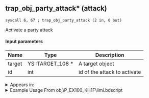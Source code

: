 ## trap_obj_party_attack* (attack)

`syscall 6, 67 ; trap_obj_party_attack (2 in, 0 out)`

Activate a party attack

#### Input parameters
| Name | Type | Description
|------|------|------------
| target   | YS::TARGET_108 *   | A target object
| id   | int   | id of the attack to activate




<details>
	<summary>Appears in:</summary>
| filename | Entity (obj)
|----------|-------------
| obj\P_EX100_KH1F\limi.bdscript       | ((P) Sora (Limit))          
| obj\P_EX100_NM_KH1F\limi.bdscript       | ((P) Sora (NM) (Limit))          
| obj\P_EX100_TR_KH1F\limi.bdscript       | ((P) Sora (TR) (Limit))          
| obj\P_EX100_WI_KH1F\limi.bdscript       | ((P) Sora (WI) (Limit))          
| obj\P_EX100_XM_KH1F\limi.bdscript       | ((P) Sora (XM) (Limit))          

</details>

<details>
	<summary>Example Usage From obj\P_EX100_KH1F\limi.bdscript</summary>
```
L1683:
 popToSp 0
 pushFromFSp 0
 pushImm 241
 pushImmf 0
 gosub 4, L1994
 pushFromFSp 0
 gosub 4, L2015
 jz L1754
 pushFromFSp 0
 pushImm 52
 syscall 6, 67 ; trap_obj_party_attack (2 in, 0 out)
 pushFromFSp 0
 pushFromFSp 0
 fetchValue 4
 syscall 1, 15 ; trap_sysobj_motion_id (1 in, 1 out)
 pushImmf 0
 gosub 4, L1994
 pushFromFSp 0
 fetchValue 4
 pushFromFSp 0
 fetchValue 4
 syscall 1, 15 ; trap_sysobj_motion_id (1 in, 1 out)
 pushImm 1
 add 
 pushImmf 0
 syscall 1, 13 ; trap_sysobj_motion_push (3 in, 0 out)
 pushFromFSp 0
 fetchValue 4
 pushImm 4
 pushImmf 0
 syscall 1, 13 ; trap_sysobj_motion_push (3 in, 0 out)
 jmp L1756
```
</details>

